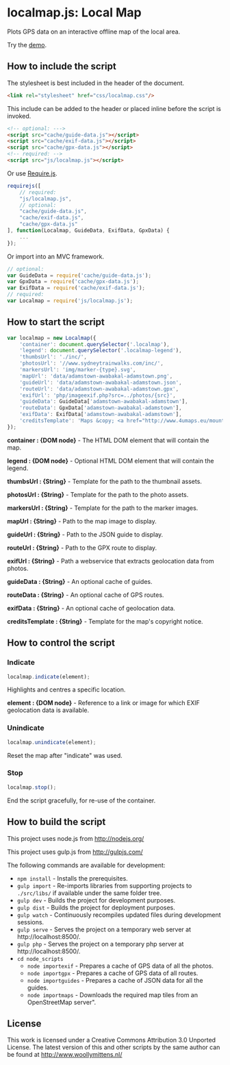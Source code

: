 # localmap.js: Local Map

Plots GPS data on an interactive offline map of the local area.

Try the <a href="http://www.woollymittens.nl/default.php?url=useful-localmap">demo</a>.

## How to include the script

The stylesheet is best included in the header of the document.

```html
<link rel="stylesheet" href="css/localmap.css"/>
```

This include can be added to the header or placed inline before the script is invoked.

```html
<!-- optional: --->
<script src="cache/guide-data.js"></script>
<script src="cache/exif-data.js"></script>
<script src="cache/gpx-data.js"></script>
<!-- required: -->
<script src="js/localmap.js"></script>
```

Or use [Require.js](https://requirejs.org/).

```js
requirejs([
	// required:
	"js/localmap.js",
	// optional:
	"cache/guide-data.js",
	"cache/exif-data.js",
	"cache/gpx-data.js"
], function(Localmap, GuideData, ExifData, GpxData) {
	...
});
```

Or import into an MVC framework.

```js
// optional:
var GuideData = require('cache/guide-data.js');
var GpxData = require('cache/gpx-data.js');
var ExifData = require('cache/exif-data.js');
// required:
var Localmap = require('js/localmap.js');
```

## How to start the script

```javascript
var localmap = new Localmap({
	'container': document.querySelector('.localmap'),
	'legend': document.querySelector('.localmap-legend'),
	'thumbsUrl': './inc/',
	'photosUrl': '//www.sydneytrainwalks.com/inc/',
	'markersUrl': 'img/marker-{type}.svg',
	'mapUrl': 'data/adamstown-awabakal-adamstown.png',
	'guideUrl': 'data/adamstown-awabakal-adamstown.json',
	'routeUrl': 'data/adamstown-awabakal-adamstown.gpx',
	'exifUrl': 'php/imageexif.php?src=../photos/{src}',
	'guideData': GuideData['adamstown-awabakal-adamstown'],
	'routeData': GpxData['adamstown-awabakal-adamstown'],
	'exifData': ExifData['adamstown-awabakal-adamstown'],
	'creditsTemplate': 'Maps &copy; <a href="http://www.4umaps.eu/mountain-bike-hiking-bicycle-outdoor-topographic-map.htm" target="_blank">4UMaps</a>, Data &copy; <a href="http://www.openstreetmap.org/copyright" target="_blank">OpenStreetMap</a> and contributors, CC BY-SA'
});
```

**container : {DOM node}** - The HTML DOM element that will contain the map.

**legend : {DOM node}** - Optional HTML DOM element that will contain the legend.

**thumbsUrl : {String}** - Template for the path to the thumbnail assets.

**photosUrl : {String}** - Template for the path to the photo assets.

**markersUrl : {String}** - Template for the path to the marker images.

**mapUrl : {String}** - Path to the map image to display.

**guideUrl : {String}** - Path to the JSON guide to display.

**routeUrl : {String}** - Path to the GPX route to display.

**exifUrl : {String}** - Path a webservice that extracts geolocation data from photos.

**guideData : {String}** - An optional cache of guides.

**routeData : {String}** - An optional cache of GPS routes.

**exifData : {String}** - An optional cache of geolocation data.

**creditsTemplate : {String}** - Template for the map's copyright notice.

## How to control the script

### Indicate

```javascript
localmap.indicate(element);
```

Highlights and centres a specific location.

**element : {DOM node}** - Reference to a link or image for which EXIF geolocation data is available.

### Unindicate

```javascript
localmap.unindicate(element);
```

Reset the map after "indicate" was used.

### Stop

```javascript
localmap.stop();
```

End the script gracefully, for re-use of the container.

## How to build the script

This project uses node.js from http://nodejs.org/

This project uses gulp.js from http://gulpjs.com/

The following commands are available for development:
+ `npm install` - Installs the prerequisites.
+ `gulp import` - Re-imports libraries from supporting projects to `./src/libs/` if available under the same folder tree.
+ `gulp dev` - Builds the project for development purposes.
+ `gulp dist` - Builds the project for deployment purposes.
+ `gulp watch` - Continuously recompiles updated files during development sessions.
+ `gulp serve` - Serves the project on a temporary web server at http://localhost:8500/.
+ `gulp php` - Serves the project on a temporary php server at http://localhost:8500/.
+ `cd node_scripts`
	+ `node importexif` - Prepares a cache of GPS data of all the photos.
	+ `node importgpx` - Prepares a cache of GPS data of all routes.
	+ `node importguides` - Prepares a cache of JSON data for all the guides.
	+ `node importmaps` - Downloads the required map tiles from an OpenStreetMap server".

## License

This work is licensed under a Creative Commons Attribution 3.0 Unported License. The latest version of this and other scripts by the same author can be found at http://www.woollymittens.nl/
